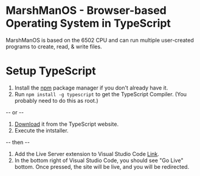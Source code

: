 MarshManOS - Browser-based Operating System in TypeScript
========================================================
MarshManOS is based on the 6502 CPU and can run multiple user-created programs to create, read, & write files.

Setup TypeScript
================
1. Install the [npm](https://www.npmjs.org/) package manager if you don't already have it.
1. Run `npm install -g typescript` to get the TypeScript Compiler. (You probably need to do this as root.)

-- or -- 

1. [Download](https://www.typescriptlang.org/download) it from the TypeScript website.
2. Execute the intstaller.

-- then --

1. Add the Live Server extension to Visual Studio Code [Link](https://marketplace.visualstudio.com/items?itemName=ritwickdey.LiveServer).
2. In the bottom right of Visual Studio Code, you should see "Go Live" bottom. Once pressed, the site will be live, and you will be redirected.  
